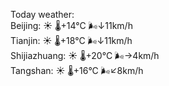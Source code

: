 Today weather:  
Beijing: ☀️   🌡️+14°C 🌬️↓11km/h  
Tianjin: ☀️   🌡️+18°C 🌬️↓11km/h  
Shijiazhuang: ☀️   🌡️+20°C 🌬️→4km/h  
Tangshan: ☀️   🌡️+16°C 🌬️↙8km/h  
